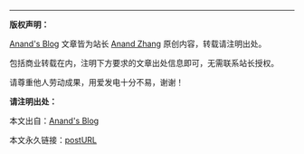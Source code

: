 
---

**版权声明：**

[Anand's Blog](https://anandzhang.com/posts) 文章皆为站长 [Anand Zhang](https://anandzhang.com/about) 原创内容，转载请注明出处。

包括商业转载在内，注明下方要求的文章出处信息即可，无需联系站长授权。

请尊重他人劳动成果，用爱发电十分不易，谢谢！

**请注明出处：**

本文出自：[Anand's Blog](https://anandzhang.com/)

本文永久链接：[postURL](postURL)